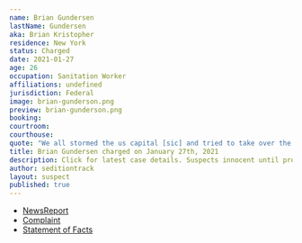 ```yaml
---
name: Brian Gundersen
lastName: Gundersen
aka: Brian Kristopher
residence: New York
status: Charged
date: 2021-01-27
age: 26
occupation: Sanitation Worker
affiliations: undefined
jurisdiction: Federal
image: brian-gunderson.png
preview: brian-gunderson.png
booking: 
courtroom: 
courthouse: 
quote: "We all stormed the us capital [sic] and tried to take over the government"
title: Brian Gundersen charged on January 27th, 2021
description: Click for latest case details. Suspects innocent until proven guilty.
author: seditiontrack
layout: suspect
published: true
---
```

- [NewsReport](https://www.huffpost.com/entry/high-school-varsity-jacket-us-capitol-riot_n_600f365ac5b634dc37378746?63x8)
- [Complaint](https://www.justice.gov/opa/page/file/1361271/download)
- [Statement of Facts](https://www.justice.gov/opa/page/file/1361271/download)
